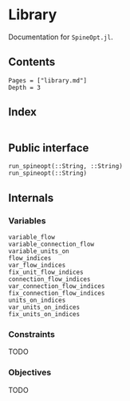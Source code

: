 # Library

Documentation for `SpineOpt.jl`.

## Contents

```@contents
Pages = ["library.md"]
Depth = 3
```

## Index

```@index
```


## Public interface

```@docs
run_spineopt(::String, ::String)
run_spineopt(::String)
```


## Internals

### Variables

```@docs
variable_flow
variable_connection_flow
variable_units_on
flow_indices
var_flow_indices
fix_unit_flow_indices
connection_flow_indices
var_connection_flow_indices
fix_connection_flow_indices
units_on_indices
var_units_on_indices
fix_units_on_indices
```

### Constraints

TODO

### Objectives

TODO
